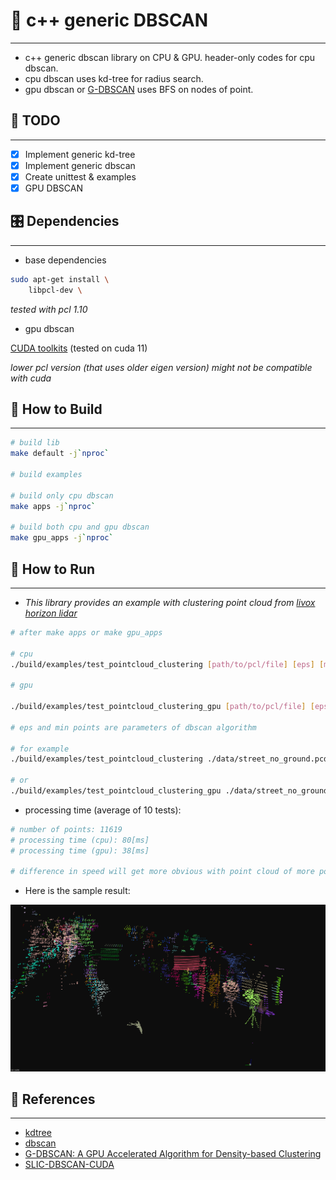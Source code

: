 # 📝 c++ generic DBSCAN #
***

- c++ generic dbscan library on CPU & GPU. header-only codes for cpu dbscan.
- cpu dbscan uses kd-tree for radius search.
- gpu dbscan or [G-DBSCAN](https://reader.elsevier.com/reader/sd/pii/S1877050913003438?token=E033ECA84C7B1F55917A637A014A22704BAE63308219758D0D58A96E341DB7C8FF05EE97208D877494577F20ED0226D8&originRegion=us-east-1&originCreation=20211003151554) uses BFS on nodes of point.

## :tada: TODO ##
***

- [x] Implement generic kd-tree
- [x] Implement generic dbscan
- [x] Create unittest & examples
- [x] GPU DBSCAN

## 🎛  Dependencies ##
***

- base dependencies

```bash
sudo apt-get install \
    libpcl-dev \
```

*tested with pcl 1.10*

- gpu dbscan

 [CUDA toolkits](https://developer.nvidia.com/cuda-toolkit) (tested on cuda 11)

*lower pcl version (that uses older eigen version) might not be compatible with cuda*

## 🔨 How to Build ##
***

```bash
# build lib
make default -j`nproc`

# build examples

# build only cpu dbscan
make apps -j`nproc`

# build both cpu and gpu dbscan
make gpu_apps -j`nproc`
```

## :running: How to Run ##
***
- *This library provides an example with clustering point cloud from [livox horizon lidar](https://www.livoxtech.com/horizon)*

```bash
# after make apps or make gpu_apps

# cpu
./build/examples/test_pointcloud_clustering [path/to/pcl/file] [eps] [min/points]

# gpu

./build/examples/test_pointcloud_clustering_gpu [path/to/pcl/file] [eps] [min/points]

# eps and min points are parameters of dbscan algorithm

# for example
./build/examples/test_pointcloud_clustering ./data/street_no_ground.pcd 0.7 3

# or
./build/examples/test_pointcloud_clustering_gpu ./data/street_no_ground.pcd 0.7 3
```

- processing time (average of 10 tests):

```bash
# number of points: 11619
# processing time (cpu): 80[ms]
# processing time (gpu): 38[ms]

# difference in speed will get more obvious with point cloud of more points
```

- Here is the sample result:

![clustered_results](./docs/images/clustered_results.png)

## :gem: References ##
***

- [kdtree](https://en.wikipedia.org/wiki/K-d_tree)
- [dbscan](https://en.wikipedia.org/wiki/DBSCAN)
- [G-DBSCAN: A GPU Accelerated Algorithm for Density-based Clustering](https://www.sciencedirect.com/science/article/pii/S1877050913003438)
- [SLIC-DBSCAN-CUDA](https://github.com/ca1773130n/SLIC-DBSCAN-CUDA)
